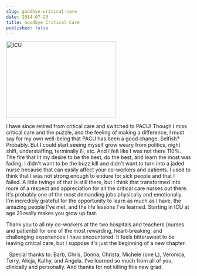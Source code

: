 ```yaml
---
slug: goodbye-critical-care
date: 2014-07-20
title: Goodbye Critical Care
published: false
---
```

<img class="alignleft size-medium wp-image-798" src="http://aladywithalamp.files.wordpress.com/2014/07/83fcb71f8db5535d178a943793a0b3a0.jpg?w=300" alt="ICU" width="300" height="210"/>

I have since retired from critical care and switched to PACU! Though I miss critical care and the puzzle, and the feeling of making a difference, I must say for my own well-being that PACU has been a good change. Selfish? Probably. But I could start seeing myself grow weary from politics, night shift, understaffing, terminally ill, etc. And I felt like I was not there 110%. The fire that lit my desire to be the best, do the best, and learn the most was fading. I didn't want to be the buzz kill and didn't want to turn into a jaded nurse because that can easily affect your co-workers and patients. I used to think that I was not strong enough to endure for sick people and that I failed. A little twinge of that is still there, but I think that transformed into more of a respect and appreciation for all the critical care nurses out there. It's probably one of the most demanding jobs physically and emotionally. I'm incredibly grateful for the opportunity to learn as much as I have, the amazing people I've met, and the life lessons I've learned. Starting in ICU at age 21 really makes you grow up fast.


Thank you to all my co-workers at the two hospitals and teachers (nurses and patients) for one of the most rewarding, heart-breaking, and challenging experiences I have encountered. It feels bittersweet to be leaving critical care, but I suppose it's just the beginning of a new chapter.

 
Special thanks to: Barb, Chris, Donna, Christa, Michele (one L), Veronica, Terry, Alicja, Kathy, and Angela. I've learned so much from all of you, clinically and personally. And thanks for not killing this new grad.